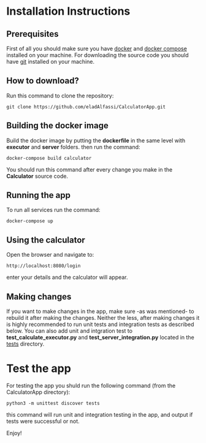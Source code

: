 # Installation Instructions

## Prerequisites
First of all you should make sure you have [docker](https://docs.docker.com/install/)  and [docker compose](https://docs.docker.com/compose/install/) installed on your machine.
For downloading the source code you should have [git](https://git-scm.com/downloads) installed on your machine.

## How to download?
Run this command to clone the repository:
```
git clone https://github.com/eladAlfassi/CalculatorApp.git
```

## Building the docker image
Build the docker image by putting the **dockerfile** in the same level with **executor** and **server** folders.
then run the command:
```
docker-compose build calculator
```
You should run this command after every change you make in the **Calculator** source code.

## Running the app
To run all services run the command:
```
docker-compose up
```

## Using the calculator
Open the browser and navigate to:
```
http://localhost:8080/login
```
enter your details and the calculator will appear.

## Making changes
If you want to make changes in the app, make sure -as was mentioned- to rebuild it after making the changes.
Neither the less, after making changes it is highly recommended to run unit tests and integration tests as described below.
You can also add unit and intgration test to **test_calculate_executor.py** and **test_server_integration.py** located in the [tests](https://github.com/eladAlfassi/CalculatorApp/tree/master/tests) directory.

# Test the app
For testing the app you shuld run the following command (from the CalculatorApp directory):
```
python3 -m unittest discover tests
```
this command will run unit and integration testing in the app, and output if tests were successful or not.


Enjoy!


